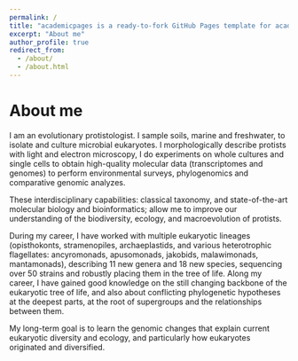 ```yaml
---
permalink: /
title: "academicpages is a ready-to-fork GitHub Pages template for academic personal websites"
excerpt: "About me"
author_profile: true
redirect_from: 
  - /about/
  - /about.html
---
```


About me
=====

I am an evolutionary protistologist. I sample soils, marine and freshwater, to isolate and culture microbial eukaryotes. I morphologically describe protists with light and electron microscopy, I do experiments on whole cultures and single cells to obtain high-quality molecular data (transcriptomes and genomes) to perform environmental surveys, phylogenomics and comparative genomic analyzes.

These interdisciplinary capabilities: classical taxonomy, and state-of-the-art molecular biology and bioinformatics; allow me to improve our understanding of the biodiversity, ecology, and macroevolution of protists.

During my career, I have worked with multiple eukaryotic lineages (opisthokonts, stramenopiles, archaeplastids, and various heterotrophic flagellates: ancyromonads, apusomonads, jakobids, malawimonads, mantamonads), describing 11 new genera and 18 new species, sequencing over 50 strains and robustly placing them in the tree of life.
Along my career, I have gained good knowledge on the still changing backbone of the eukaryotic tree of life, and also about conflicting phylogenetic hypotheses at the deepest parts, at the root of supergroups and the relationships between them.

My long-term goal is to learn the genomic changes that explain current eukaryotic diversity and ecology, and particularly how eukaryotes originated and diversified.
